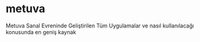 # metuva
Metuva Sanal Evreninde Geliştirilen Tüm Uygulamalar ve nasıl kullanılacağı konusunda en geniş kaynak


